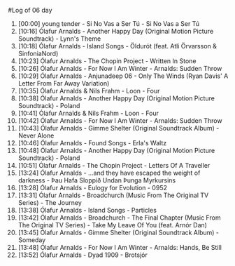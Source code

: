 #Log of 06 day

1. [00:00] young tender - Si No Vas a Ser Tú - Si No Vas a Ser Tú
1. [10:16] Ólafur Arnalds - Another Happy Day (Original Motion Picture Soundtrack) - Lynn's Theme
1. [10:18] Ólafur Arnalds - Island Songs - Öldurót (feat. Atli Örvarsson & SinfoniaNord)
1. [10:23] Ólafur Arnalds - The Chopin Project - Written In Stone
1. [10:26] Ólafur Arnalds - For Now I Am Winter - Arnalds: Sudden Throw
1. [10:29] Ólafur Arnalds - Anjunadeep 06 - Only The Winds (Ryan Davis' A Letter From Far Away Variation)
1. [10:35] Ólafur Arnalds & Nils Frahm - Loon - Four
1. [10:38] Ólafur Arnalds - Another Happy Day (Original Motion Picture Soundtrack) - Poland
1. [10:41] Ólafur Arnalds & Nils Frahm - Loon - Four
1. [10:42] Ólafur Arnalds - For Now I Am Winter - Arnalds: Sudden Throw
1. [10:43] Ólafur Arnalds - Gimme Shelter (Original Soundtrack Album) - Never Alone
1. [10:46] Ólafur Arnalds - Found Songs - Erla's Waltz
1. [10:48] Ólafur Arnalds - Another Happy Day (Original Motion Picture Soundtrack) - Poland
1. [10:51] Ólafur Arnalds - The Chopin Project - Letters Of A Traveller
1. [13:24] Ólafur Arnalds - ...and they have escaped the weight of darkness - Þau Hafa Sloppið Undan Þunga Myrkursins
1. [13:28] Ólafur Arnalds - Eulogy for Evolution - 0952
1. [13:31] Ólafur Arnalds - Broadchurch (Music From The Original TV Series) - The Journey
1. [13:38] Ólafur Arnalds - Island Songs - Particles
1. [13:42] Ólafur Arnalds - Broadchurch - The Final Chapter (Music From The Original TV Series) - Take My Leave Of You (feat. Arnór Dan)
1. [13:45] Ólafur Arnalds - Gimme Shelter (Original Soundtrack Album) - Someday
1. [13:48] Ólafur Arnalds - For Now I Am Winter - Arnalds: Hands, Be Still
1. [13:52] Ólafur Arnalds - Dyad 1909 - Brotsjór
